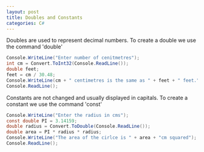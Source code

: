 ```yaml
--- 
layout: post
title: Doubles and Constants
categories: C#
---
```

 Doubles are used to represent decimal numbers.
 To create a double we use the command 'double'
 
 ```csharp
 Console.WriteLine("Enter number of cenitmetres");
 int cm = Convert.ToInt32(Console.ReadLine());
 double feet;
 feet = cm / 30.48;
 Console.WriteLine(cm + " centimetres is the same as " + feet + " feet.");
 Console.ReadLine();
 
 ```
 Constants are not changed and usually displayed in capitals.
 To create a constant we use the command 'const'
 
 ```csharp
 Console.WriteLine("Enter the radius in cms");
const double PI = 3.14159;
double radius = Convert.ToDouble(Console.ReadLine());
double area = PI * radius * radius;
Console.WriteLine("The area of the cirlce is " + area + "cm squared");
Console.ReadLine();

 ```
 
